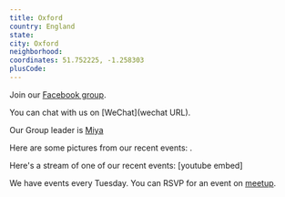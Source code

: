 ```yaml
---
title: Oxford
country: England
state: 
city: Oxford
neighborhood: 
coordinates: 51.752225, -1.258303
plusCode:
---
```

Join our [Facebook group](https://www.facebook.com/groups/free.code.camp.oxford.eng).

You can chat with us on [WeChat](wechat URL).

Our Group leader is [Miya](freecodecamp.org/miya)

Here are some pictures from our recent events:
![]().

Here's a stream of one of our recent events:
[youtube embed]

We have events every Tuesday. You can RSVP for an event on [meetup](meetupurl).
